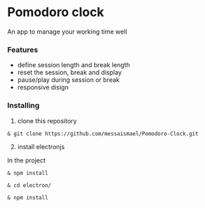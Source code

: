# Pomodoro clock

An app to manage your working time well

### Features
- define session length and break length
- reset the session, break and display
- pause/play during session or break
- responsive disign

### Installing

 1. clone this repository
 
``
& git clone https://github.com/messaismael/Pomodoro-Clock.git
``

 2. install electronjs
  
 In the project
  
   ``
   & npm install
   ``
   
  ``
  & cd electron/
  ``
  
  ``
  & npm install
  ``
  
  
  
  
